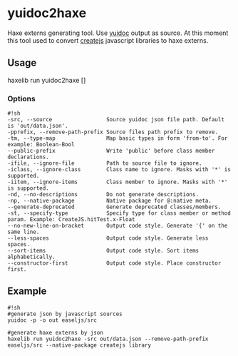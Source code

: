 # yuidoc2haxe #

Haxe externs generating tool. Use [yuidoc](http://yui.github.io/yuidoc/) output as source. At this moment this tool used to convert [createjs](http://createjs.com) javascript libraries to haxe externs.

## Usage ##
haxelib run yuidoc2haxe [<options>] <destDir>

### Options ###
```
#!sh
-src, --source                 Source yuidoc json file path. Default is 'out/data.json'.
-pprefix, --remove-path-prefix Source files path prefix to remove.
-tm, --type-map                Map basic types in form 'from-to'. For example: Boolean-Bool
--public-prefix                Write 'public' before class member declarations.
-ifile, --ignore-file          Path to source file to ignore.
-iclass, --ignore-class        Class name to ignore. Masks with '*' is supported.
-iitem, --ignore-items         Class member to ignore. Masks with '*' is supported.
-nd, --no-descriptions         Do not generate descriptions.
-np, --native-package          Native package for @:native meta.
--generate-deprecated          Generate deprecated classes/members.
-st, --specify-type            Specify type for class member or method param. Example: CreateJS.hitTest.x-Float
--no-new-line-on-bracket       Output code style. Generate '{' on the same line.
--less-spaces                  Output code style. Generate less spaces.
--sort-items                   Output code style. Sort items alphabetically.
--constructor-first            Output code style. Place constructor first.
```

## Example ##
```
#!sh
#generate json by javascript sources
yuidoc -p -o out easeljs/src

#generate haxe externs by json
haxelib run yuidoc2haxe -src out/data.json --remove-path-prefix easeljs/src --native-package createjs library
```